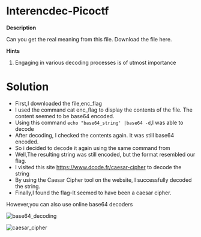 # Interencdec-Picoctf

**Description**

Can you get the real meaning from this file.
Download the file here.

**Hints**
1. Engaging in various decoding processes is of utmost importance

# Solution

* First,I downloaded the file,enc_flag
* I used the command cat enc_flag to display the contents of the file. The content seemed to be base64 encoded.
* Using this command `echo "base64_string' |base64 -d`,I was able to decode
* After decoding, I checked the contents again. It was still base64 encoded.
* So i decided to decode it again using the same command from 
* Well,The resulting string was still encoded, but the format resembled our flag.
* I visited this site <https://www.dcode.fr/caesar-cipher> to decode the string
* By using the Caesar Cipher tool on the website, I successfully decoded the string.
* Finally,I found the flag-It seemed to have been a caesar cipher.

However,you can  also use online base64 decoders

![base64_decoding](https://github.com/Bbrnn/picoCTF2024-writeups/assets/113863725/8374ef9d-7ed1-4ada-aff8-a3cfc07c684d)

![caesar_cipher](https://github.com/Bbrnn/picoCTF2024-writeups/assets/113863725/5900608f-7a6c-472a-bdff-42f9b4b644ca)



